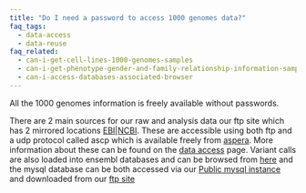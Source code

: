 ```yaml
---
title: "Do I need a password to access 1000 genomes data?"
faq_tags:
  - data-access
  - data-reuse
faq_related:
  - can-i-get-cell-lines-1000-genomes-samples
  - can-i-get-phenotype-gender-and-family-relationship-information-samples
  - can-i-access-databases-associated-browser
---
```

                    
All the 1000 genomes information is freely available without passwords.

There are 2 main sources for our raw and analysis data our ftp site which has 2 mirrored locations [EBI](ftp://ftp.1000genomes.ebi.ac.uk/vol1/ftp/)\|[NCBI](ftp://ftp-trace.ncbi.nih.gov/1000genomes/ftp/).  These are accessible using both ftp and a udp protocol called ascp which is available freely from [aspera](http://asperasoft.com/software/transfer-clients/connect-web-browser-plug-in/).  More information about these can be found on the [data access](http://www.1000genomes.org/data#DataAccess) page. Variant calls are also loaded into ensembl databases and can be browsed from [here](http://www.1000genomes.org/1000-genomes-browsers) and the mysql database can be both accessed via our [Public mysql instance](/node/517) and downloaded from our [ftp site](ftp://ftp.1000genomes.ebi.ac.uk/vol1/ftp/technical/browser/)
